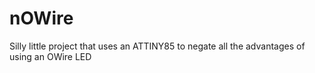 # nOWire
Silly little project that uses an ATTINY85 to negate all the advantages of using an OWire LED
